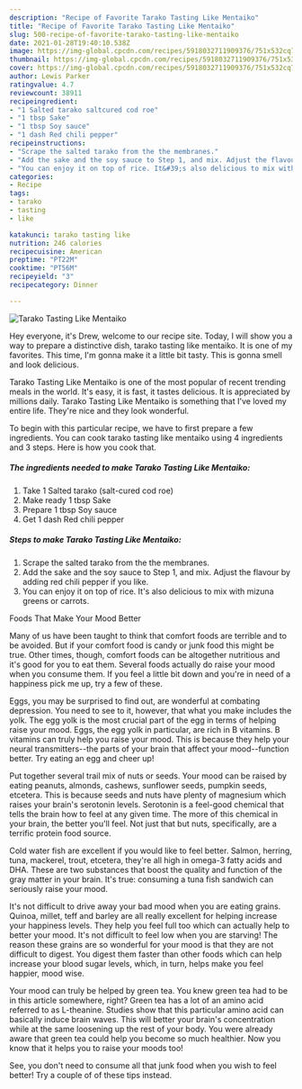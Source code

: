 ```yaml
---
description: "Recipe of Favorite Tarako Tasting Like Mentaiko"
title: "Recipe of Favorite Tarako Tasting Like Mentaiko"
slug: 500-recipe-of-favorite-tarako-tasting-like-mentaiko
date: 2021-01-28T19:40:10.538Z
image: https://img-global.cpcdn.com/recipes/5918032711909376/751x532cq70/tarako-tasting-like-mentaiko-recipe-main-photo.jpg
thumbnail: https://img-global.cpcdn.com/recipes/5918032711909376/751x532cq70/tarako-tasting-like-mentaiko-recipe-main-photo.jpg
cover: https://img-global.cpcdn.com/recipes/5918032711909376/751x532cq70/tarako-tasting-like-mentaiko-recipe-main-photo.jpg
author: Lewis Parker
ratingvalue: 4.7
reviewcount: 38911
recipeingredient:
- "1 Salted tarako saltcured cod roe"
- "1 tbsp Sake"
- "1 tbsp Soy sauce"
- "1 dash Red chili pepper"
recipeinstructions:
- "Scrape the salted tarako from the the membranes."
- "Add the sake and the soy sauce to Step 1, and mix. Adjust the flavour by adding red chili pepper if you like."
- "You can enjoy it on top of rice. It&#39;s also delicious to mix with mizuna greens or carrots."
categories:
- Recipe
tags:
- tarako
- tasting
- like

katakunci: tarako tasting like 
nutrition: 246 calories
recipecuisine: American
preptime: "PT22M"
cooktime: "PT56M"
recipeyield: "3"
recipecategory: Dinner

---
```



![Tarako Tasting Like Mentaiko](https://img-global.cpcdn.com/recipes/5918032711909376/751x532cq70/tarako-tasting-like-mentaiko-recipe-main-photo.jpg)

Hey everyone, it's Drew, welcome to our recipe site. Today, I will show you a way to prepare a distinctive dish, tarako tasting like mentaiko. It is one of my favorites. This time, I'm gonna make it a little bit tasty. This is gonna smell and look delicious.



Tarako Tasting Like Mentaiko is one of the most popular of recent trending meals in the world. It's easy, it is fast, it tastes delicious. It is appreciated by millions daily. Tarako Tasting Like Mentaiko is something that I've loved my entire life. They're nice and they look wonderful.


To begin with this particular recipe, we have to first prepare a few ingredients. You can cook tarako tasting like mentaiko using 4 ingredients and 3 steps. Here is how you cook that.

<!--inarticleads1-->

##### The ingredients needed to make Tarako Tasting Like Mentaiko:

1. Take 1 Salted tarako (salt-cured cod roe)
1. Make ready 1 tbsp Sake
1. Prepare 1 tbsp Soy sauce
1. Get 1 dash Red chili pepper




<!--inarticleads2-->

##### Steps to make Tarako Tasting Like Mentaiko:

1. Scrape the salted tarako from the the membranes.
1. Add the sake and the soy sauce to Step 1, and mix. Adjust the flavour by adding red chili pepper if you like.
1. You can enjoy it on top of rice. It&#39;s also delicious to mix with mizuna greens or carrots.




Foods That Make Your Mood Better


Many of us have been taught to think that comfort foods are terrible and to be avoided. But if your comfort food is candy or junk food this might be true. Other times, though, comfort foods can be altogether nutritious and it's good for you to eat them. Several foods actually do raise your mood when you consume them. If you feel a little bit down and you're in need of a happiness pick me up, try a few of these.

Eggs, you may be surprised to find out, are wonderful at combating depression. You need to see to it, however, that what you make includes the yolk. The egg yolk is the most crucial part of the egg in terms of helping raise your mood. Eggs, the egg yolk in particular, are rich in B vitamins. B vitamins can truly help you raise your mood. This is because they help your neural transmitters--the parts of your brain that affect your mood--function better. Try eating an egg and cheer up!

Put together several trail mix of nuts or seeds. Your mood can be raised by eating peanuts, almonds, cashews, sunflower seeds, pumpkin seeds, etcetera. This is because seeds and nuts have plenty of magnesium which raises your brain's serotonin levels. Serotonin is a feel-good chemical that tells the brain how to feel at any given time. The more of this chemical in your brain, the better you'll feel. Not just that but nuts, specifically, are a terrific protein food source.

Cold water fish are excellent if you would like to feel better. Salmon, herring, tuna, mackerel, trout, etcetera, they're all high in omega-3 fatty acids and DHA. These are two substances that boost the quality and function of the gray matter in your brain. It's true: consuming a tuna fish sandwich can seriously raise your mood. 

It's not difficult to drive away your bad mood when you are eating grains. Quinoa, millet, teff and barley are all really excellent for helping increase your happiness levels. They help you feel full too which can actually help to better your mood. It's not difficult to feel low when you are starving! The reason these grains are so wonderful for your mood is that they are not difficult to digest. You digest them faster than other foods which can help increase your blood sugar levels, which, in turn, helps make you feel happier, mood wise.

Your mood can truly be helped by green tea. You knew green tea had to be in this article somewhere, right? Green tea has a lot of an amino acid referred to as L-theanine. Studies show that this particular amino acid can basically induce brain waves. This will better your brain's concentration while at the same loosening up the rest of your body. You were already aware that green tea could help you become so much healthier. Now you know that it helps you to raise your moods too!

See, you don't need to consume all that junk food when you wish to feel better! Try  a  couple of  of  these  tips  instead.


